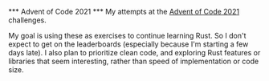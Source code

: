 *** Advent of Code 2021 ***
My attempts at the [Advent of Code 2021](https://adventofcode.com/2021) challenges. 

My goal is using these as exercises to continue learning Rust. So I don't expect to get on the leaderboards (especially because I'm starting a few days late).
I also plan to prioritize clean code, and exploring Rust features or libraries that seem interesting, rather than speed of implementation or code size.